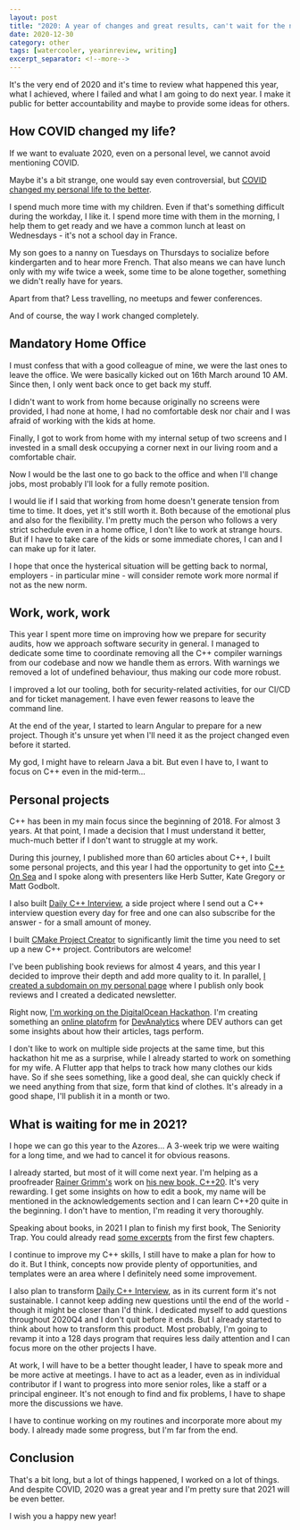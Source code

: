 ```yaml
---
layout: post
title: "2020: A year of changes and great results, can't wait for the next one!"
date: 2020-12-30
category: other
tags: [watercooler, yearinreview, writing]
excerpt_separator: <!--more-->
---
```

It's the very end of 2020 and it's time to review what happened this year, what I achieved, where I failed and what I am going to do next year. I make it public for better accountability and maybe to provide some ideas for others.
<!--more-->

## How COVID changed my life?

If we want to evaluate 2020, even on a personal level, we cannot avoid mentioning COVID. 

Maybe it's a bit strange, one would say even controversial, but [COVID changed my personal life to the better](https://www.sandordargo.com/blog/2020/04/08/gratitude-for-covid19).

I spend much more time with my children. Even if that's something difficult during the workday, I like it. I spend more time with them in the morning, I help them to get ready and we have a common lunch at least on Wednesdays - it's not a school day in France.

My son goes to a nanny on Tuesdays on Thursdays to socialize before kindergarten and to hear more French. That also means we can have lunch only with my wife twice a week, some time to be alone together, something we didn't really have for years.

Apart from that? Less travelling, no meetups and fewer conferences.

And of course, the way I work changed completely.

## Mandatory Home Office

I must confess that with a good colleague of mine, we were the last ones to leave the office. We were basically kicked out on 16th March around 10 AM. Since then, I only went back once to get back my stuff.

I didn't want to work from home because originally no screens were provided, I had none at home, I had no comfortable desk nor chair and I was afraid of working with the kids at home.

Finally, I got to work from home with my internal setup of two screens and I invested in a small desk occupying a corner next in our living room and a comfortable chair.

Now I would be the last one to go back to the office and when I'll change jobs, most probably I'll look for a fully remote position.

I would lie if I said that working from home doesn't generate tension from time to time. It does, yet it's still worth it. Both because of the emotional plus and also for the flexibility. I'm pretty much the person who follows a very strict schedule even in a home office, I don't like to work at strange hours. But if I have to take care of the kids or some immediate chores, I can and I can make up for it later.

I hope that once the hysterical situation will be getting back to normal, employers - in particular mine - will consider remote work more normal if not as the new norm.

## Work, work, work

This year I spent more time on improving how we prepare for security audits, how we approach software security in general. I managed to dedicate some time to coordinate removing all the C++ compiler warnings from our codebase and now we handle them as errors. With warnings we removed a lot of undefined behaviour, thus making our code more robust.

I improved a lot our tooling, both for security-related activities, for our CI/CD and for ticket management. I have even fewer reasons to leave the command line.

At the end of the year, I started to learn Angular to prepare for a new project. Though it's unsure yet when I'll need it as the project changed even before it started.

My god, I might have to relearn Java a bit. But even I have to, I want to focus on C++ even in the mid-term...

## Personal projects

C++ has been in my main focus since the beginning of 2018. For almost 3 years. At that point, I made a decision that I must understand it better, much-much better if I don't want to struggle at my work.

During this journey, I published more than 60 articles about C++, I built some personal projects, and this year I had the opportunity to get into [C++ On Sea](https://www.youtube.com/watch?v=BEmAo6Fdg-Q) and I spoke along with presenters like Herb Sutter, Kate Gregory or Matt Godbolt.

I also built [Daily C++ Interview](https://www.dailycppinterview.com/), a side project where I send out a C++ interview question every day for free and one can also subscribe for the answer - for a small amount of money.

I built [CMake Project Creator](https://github.com/sandordargo/cmake-project-creator) to significantly limit the time you need to set up a new C++ project. Contributors are welcome!

I've been publishing book reviews for almost 4 years, and this year I decided to improve their depth and add more quality to it. In parallel, [I created a subdomain on my personal page](https://devreads.sandordargo.com/) where I publish only book reviews and I created a dedicated newsletter.

Right now, [I'm working on the DigitalOcean Hackathon](https://dev.to/sandordargo/series/10085). I'm creating something an [online platofrm](https://dev-analytics-frontend-tudwb.ondigitalocean.app/) for [DevAnalytics](https://github.com/sandordargo/dev-to-analytics) where DEV authors can get some insights about how their articles, tags perform.

I don't like to work on multiple side projects at the same time, but this hackathon hit me as a surprise, while I already started to work on something for my wife. A Flutter app that helps to track how many clothes our kids have. So if she sees something, like a good deal, she can quickly check if we need anything from that size, form that kind of clothes. It's already in a good shape, I'll publish it in a month or two.

## What is waiting for me in 2021?

I hope we can go this year to the Azores... A 3-week trip we were waiting for a long time, and we had to cancel it for obvious reasons.

I already started, but most of it will come next year. I'm helping as a proofreader [Rainer Grimm's](https://twitter.com/rainer_grimm) work on [his new book, C++20](https://leanpub.com/c20). It's very rewarding. I get some insights on how to edit a book, my name will be mentioned in the acknowledgements section and I can learn C++20 quite in the beginning. I don't have to mention, I'm reading it very thoroughly.

Speaking about books, in 2021 I plan to finish my first book, The Seniority Trap. You could already read [some excerpts](https://dev.to/sandordargo/series/9489) from the first few chapters.

I continue to improve my C++ skills, I still have to make a plan for how to do it. But I think, concepts now provide plenty of opportunities, and templates were an area where I definitely need some improvement.

I also plan to transform [Daily C++ Interview](https://www.dailycppinterview.com/), as in its current form it's not sustainable. I cannot keep adding new questions until the end of the world - though it might be closer than I'd think. I dedicated myself to add questions throughout 2020Q4 and I don't quit before it ends. But I already started to think about how to transform this product. Most probably, I'm going to revamp it into a 128 days program that requires less daily attention and I can focus more on the other projects I have.

At work, I will have to be a better thought leader, I have to speak more and be more active at meetings. I have to act as a leader, even as in individual contributor if I want to progress into more senior roles, like a staff or a principal engineer. It's not enough to find and fix problems, I have to shape more the discussions we have.

I have to continue working on my routines and incorporate more about my body. I already made some progress, but I'm far from the end.

## Conclusion

That's a bit long, but a lot of things happened, I worked on a lot of things. And despite COVID, 2020 was a great year and I'm pretty sure that 2021 will be even better.

I wish you a happy new year!